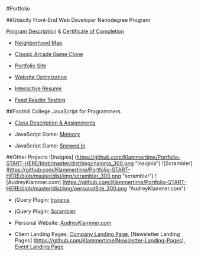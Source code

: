 #Portfolio

##Udacity Front-End Web Developer Nanodegree Program

[Program Description](https://www.udacity.com/course/front-end-web-developer-nanodegree--nd001) & [Certificate of Completion](https://github.com/Klammertime/Portfolio-START-HERE-/blob/master/certificate.pdf)

* [Neighborhood Map](https://github.com/Klammertime/P5-Neighborhood-Map)

* [Classic Arcade Game Clone](https://github.com/Klammertime/P3-Classic-Arcade-Game-Clone)

* [Portfolio Site](https://github.com/Klammertime/P1-Portfolio-Site)

* [Website Optimization](https://github.com/Klammertime/P4-Website-Optimization)

* [Interactive Resume](https://github.com/Klammertime/P2-Interactive-Resume)

* [Feed Reader Testing](https://github.com/Klammertime/P6-Feed-Reader-Testing)


##Foothill College JavaScript for Programmers

* [Class Description & Assignments](https://github.com/Klammertime/CS-22A-JavaScript-for-Programmers)

* JavaScript Game: [Memory](https://github.com/Klammertime/Memory)

* JavaScript Game: [Snowed In](https://github.com/Klammertime/Snowed-In)

##Other Projects
![Insignia]
(https://github.com/Klammertime/Portfolio-START-HERE/blob/master/dist/img/insignia_300.png "insignia")
![Scrambler]
(https://github.com/Klammertime/Portfolio-START-HERE/blob/master/dist/img/scrambler_300.png "scrambler")
![AudreyKlammer.com]
(https://github.com/Klammertime/Portfolio-START-HERE/blob/master/dist/img/personalSite_300.png "AudreyKlammer.com")

* jQuery Plugin: [Insignia](https://github.com/Klammertime/Insignia)

* jQuery Plugin: [Scrambler](https://github.com/Klammertime/Scrambler)

* Personal Website: [AudreyKlammer.com](https://github.com/Klammertime/AudreyKlammer.com)

* Client Landing Pages: [Company Landing Page](https://github.com/Klammertime/Company-Landing-Page), [Newsletter Landing Pages] (https://github.com/Klammertime/Newsletter-Landing-Pages), [Event Landing Page](https://github.com/Klammertime/Event-Landing-Page)
